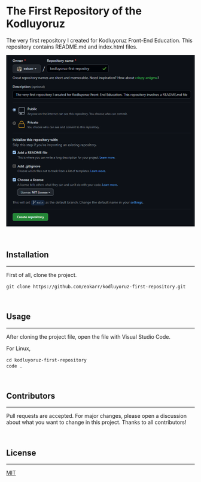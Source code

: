 # The First Repository of the Kodluyoruz

The very first repository I created for Kodluyoruz Front-End Education. This repository contains README.md and index.html files.

![](images/repository.png)

<br />

## Installation
---
First of all, clone the project. 

```
git clone https://github.com/eakarr/kodluyoruz-first-repository.git
```

<br />

## Usage
---
After cloning the project file, open the file with Visual Studio Code.
<br />

For Linux,
<br />

```
cd kodluyoruz-first-repository
code .
```

<br />

## Contributors
---
Pull requests are accepted. For major changes, please open a discussion about what you want to change in this project. Thanks to all contributors!

<br />

## License
---
[MIT](LICENSE)